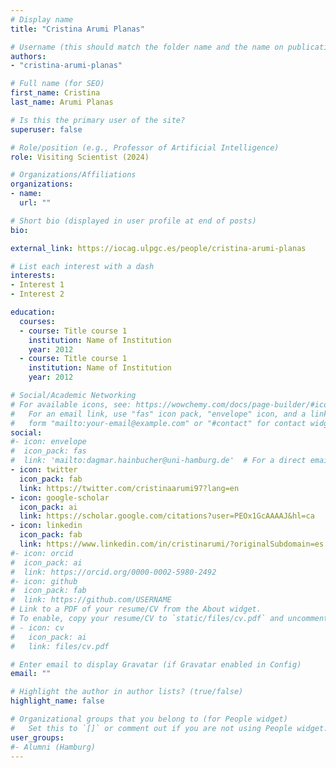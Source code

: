 ```yaml
---
# Display name
title: "Cristina Arumi Planas"

# Username (this should match the folder name and the name on publications)
authors:
- "cristina-arumi-planas"

# Full name (for SEO)
first_name: Cristina
last_name: Arumi Planas

# Is this the primary user of the site?
superuser: false

# Role/position (e.g., Professor of Artificial Intelligence)
role: Visiting Scientist (2024)

# Organizations/Affiliations
organizations:
- name: 
  url: ""

# Short bio (displayed in user profile at end of posts)
bio: 

external_link: https://iocag.ulpgc.es/people/cristina-arumi-planas

# List each interest with a dash
interests:
- Interest 1
- Interest 2

education:
  courses:
  - course: Title course 1
    institution: Name of Institution
    year: 2012
  - course: Title course 1
    institution: Name of Institution
    year: 2012

# Social/Academic Networking
# For available icons, see: https://wowchemy.com/docs/page-builder/#icons
#   For an email link, use "fas" icon pack, "envelope" icon, and a link in the
#   form "mailto:your-email@example.com" or "#contact" for contact widget.
social:
#- icon: envelope
#  icon_pack: fas
#  link: 'mailto:dagmar.hainbucher@uni-hamburg.de'  # For a direct email link, use "mailto:test@example.org".
- icon: twitter
  icon_pack: fab
  link: https://twitter.com/cristinaarumi97?lang=en
- icon: google-scholar
  icon_pack: ai
  link: https://scholar.google.com/citations?user=PEOx1GcAAAAJ&hl=ca
- icon: linkedin
  icon_pack: fab
  link: https://www.linkedin.com/in/cristinarumi/?originalSubdomain=es
#- icon: orcid
#  icon_pack: ai
#  link: https://orcid.org/0000-0002-5980-2492
#- icon: github
#  icon_pack: fab
#  link: https://github.com/USERNAME
# Link to a PDF of your resume/CV from the About widget.
# To enable, copy your resume/CV to `static/files/cv.pdf` and uncomment the lines below.
# - icon: cv
#   icon_pack: ai
#   link: files/cv.pdf

# Enter email to display Gravatar (if Gravatar enabled in Config)
email: ""

# Highlight the author in author lists? (true/false)
highlight_name: false

# Organizational groups that you belong to (for People widget)
#   Set this to `[]` or comment out if you are not using People widget.
user_groups:
#- Alumni (Hamburg)
---
```

